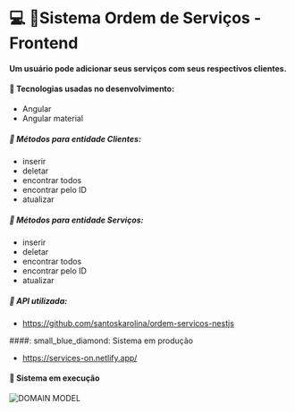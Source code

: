 # :computer: :pushpin:Sistema Ordem de Serviços - Frontend 

#### Um usuário pode adicionar seus serviços com seus respectivos clientes.

#### :small_blue_diamond: Tecnologias usadas no desenvolvimento:
- Angular
- Angular material

##### :small_blue_diamond: Métodos para entidade Clientes:
- inserir
- deletar
- encontrar todos
- encontrar pelo ID
- atualizar

##### :small_blue_diamond: Métodos para entidade Serviços:
- inserir
- deletar
- encontrar todos
- encontrar pelo ID
- atualizar

##### :small_blue_diamond: API utilizada:
- https://github.com/santoskarolina/ordem-servicos-nestjs

####: small_blue_diamond: Sistema em produção
- https://services-on.netlify.app/

#### :small_blue_diamond: Sistema em execução
![DOMAIN MODEL](https://github.com/santoskarolina/html/blob/main/html/services-on.gif)
